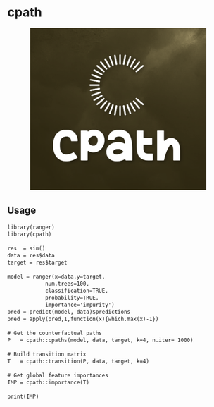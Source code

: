 # cpath

<p align="center">
<img src="https://github.com/pievos101/cpath/blob/main/logo.png" width="400">
</p>


## Usage

```{r}
library(ranger)
library(cpath)

res  = sim()
data = res$data
target = res$target

model = ranger(x=data,y=target, 
            num.trees=100, 
            classification=TRUE, 
            probability=TRUE, 
            importance='impurity')
pred = predict(model, data)$predictions
pred = apply(pred,1,function(x){which.max(x)-1})

# Get the counterfactual paths
P   = cpath::cpaths(model, data, target, k=4, n.iter= 1000)

# Build transition matrix 
T   = cpath::transition(P, data, target, k=4)

# Get global feature importances
IMP = cpath::importance(T)

print(IMP)
```